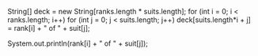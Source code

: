 String[] deck = new String[ranks.length * suits.length];
for (int i = 0; i < ranks.length; i++)
for (int j = 0; j < suits.length; j++)
deck[suits.length*i + j] = rank[i] + " of " + suit[j];

System.out.println(rank[i] + " of " + suit[j]);
